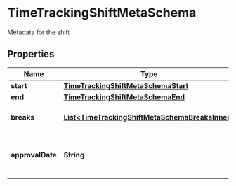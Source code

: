

# TimeTrackingShiftMetaSchema

Metadata for the shift

## Properties

| Name | Type | Description | Notes |
|------------ | ------------- | ------------- | -------------|
|**start** | [**TimeTrackingShiftMetaSchemaStart**](TimeTrackingShiftMetaSchemaStart.md) |  |  |
|**end** | [**TimeTrackingShiftMetaSchemaEnd**](TimeTrackingShiftMetaSchemaEnd.md) |  |  |
|**breaks** | [**List&lt;TimeTrackingShiftMetaSchemaBreaksInner&gt;**](TimeTrackingShiftMetaSchemaBreaksInner.md) | Breaks during the shift |  [optional] |
|**approvalDate** | **String** | Approval date in YYYY-MM-DD format |  [optional] |



